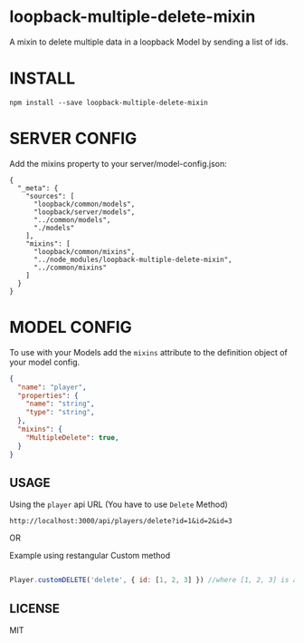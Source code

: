 # loopback-multiple-delete-mixin
A mixin to delete multiple data in a loopback Model by sending a list of ids.

INSTALL
=============

```
npm install --save loopback-multiple-delete-mixin
```

SERVER CONFIG
=============
Add the mixins property to your server/model-config.json:

```
{
  "_meta": {
    "sources": [
      "loopback/common/models",
      "loopback/server/models",
      "../common/models",
      "./models"
    ],
    "mixins": [
      "loopback/common/mixins",
      "../node_modules/loopback-multiple-delete-mixin",
      "../common/mixins"
    ]
  }
}
```


MODEL CONFIG
=============

To use with your Models add the `mixins` attribute to the definition object of your model config.

```json
{
  "name": "player",
  "properties": {
    "name": "string",
    "type": "string",
  },
  "mixins": {
    "MultipleDelete": true,
  }
}
```

## USAGE

Using the `player` api URL (You have to use `Delete` Method)

`http://localhost:3000/api/players/delete?id=1&id=2&id=3`

OR

Example using restangular Custom method

```javascript

Player.customDELETE('delete', { id: [1, 2, 3] }) //where [1, 2, 3] is a list of ids

```

## LICENSE

MIT

